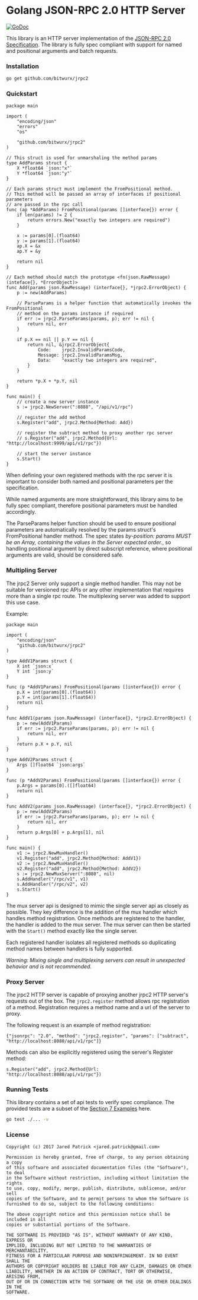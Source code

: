 # Golang JSON-RPC 2.0 HTTP Server

[![GoDoc](https://godoc.org/github.com/bitwurx/jrpc2?status.png)](https://godoc.org/github.com/bitwurx/jrpc2)

This library is an HTTP server implementation of the [JSON-RPC 2.0 Specification](http://www.jsonrpc.org/specification). The library is fully spec compliant with support for named and positional arguments and batch requests.

### Installation
```sh
go get github.com/bitwurx/jrpc2
```

### Quickstart

```golang
package main

import (
    "encoding/json"
    "errors"
    "os"

    "github.com/bitwurx/jrpc2"
)

// This struct is used for unmarshaling the method params
type AddParams struct {
    X *float64 `json:"x"`
    Y *float64 `json:"y"`
}

// Each params struct must implement the FromPositional method.
// This method will be passed an array of interfaces if positional parameters
// are passed in the rpc call
func (ap *AddParams) FromPositional(params []interface{}) error {
    if len(params) != 2 {
        return errors.New("exactly two integers are required")
    }

    x := params[0].(float64)
    y := params[1].(float64)
    ap.X = &x
    ap.Y = &y

    return nil
}

// Each method should match the prototype <fn(json.RawMessage) (inteface{}, *ErrorObject)>
func Add(params json.RawMessage) (interface{}, *jrpc2.ErrorObject) {
    p := new(AddParams)

    // ParseParams is a helper function that automatically invokes the FromPositional
    // method on the params instance if required
    if err := jrpc2.ParseParams(params, p); err != nil {
        return nil, err
    }

    if p.X == nil || p.Y == nil {
        return nil, &jrpc2.ErrorObject{
            Code:    jrpc2.InvalidParamsCode,
            Message: jrpc2.InvalidParamsMsg,
            Data:    "exactly two integers are required",
        }
    }

    return *p.X + *p.Y, nil
}

func main() {
    // create a new server instance
    s := jrpc2.NewServer(":8888", "/api/v1/rpc")

    // register the add method
    s.Register("add", jrpc2.Method{Method: Add})

    // register the subtract method to proxy another rpc server
    // s.Register("add", jrpc2.Method{Url: "http://localhost:9999/api/v1/rpc"})

    // start the server instance
    s.Start()
}
```
When defining your own registered methods with the rpc server it is important to consider both named and positional parameters per the specification.

While named arguments are more straightforward, this library aims to be fully spec compliant, therefore positional parameters must be handled accordingly.

The ParseParams helper function should be used to ensure positional parameters are automatically resolved by the params struct's FromPositional handler method. The spec states *by-position: params MUST be an Array, containing the values in the Server expected order.*, so handling positional argument by direct subscript reference, where positional arguments are valid, should be considered safe.

### Multipling Server

The jrpc2 Server only support a single method handler.  This may not be suitable for versioned rpc APIs or any other implementation that requires more than a single rpc route.  The multiplexing server was added to support this use case.

Example: 

```golang
package main

import (
    "encoding/json"
    "github.com/bitwurx/jrpc2"
)

type AddV1Params struct {
    X int `json:x`
    Y int `json:y`
}

func (p *AddV1Params) FromPositional(params []interface{}) error {
    p.X = int(params[0].(float64))
    p.Y = int(params[1].(float64))
    return nil
}

func AddV1(params json.RawMessage) (interface{}, *jrpc2.ErrorObject) {
    p := new(AddV1Params)
    if err := jrpc2.ParseParams(params, p); err != nil {
        return nil, err
    }
    return p.X + p.Y, nil
}

type AddV2Params struct {
    Args []float64 `json:args`
}

func (p *AddV2Params) FromPositional(params []interface{}) error {
    p.Args = params[0].([]float64)
    return nil
}

func AddV2(params json.RawMessage) (interface{}, *jrpc2.ErrorObject) {
    p := new(AddV2Params)
    if err := jrpc2.ParseParams(params, p); err != nil {
        return nil, err
    }
    return p.Args[0] + p.Args[1], nil
}

func main() {
    v1 := jrpc2.NewMuxHandler()
    v1.Register("add", jrpc2.Method{Method: AddV1})
    v2 := jrpc2.NewMuxHandler()
    v2.Register("add", jrpc2.Method{Method: AddV2})
    s := jrpc2.NewMuxServer(":8080", nil)
    s.AddHandler("/rpc/v1", v1)
    s.AddHandler("/rpc/v2", v2)
    s.Start()
}
```

The mux server api is designed to mimic the single server api as closely as possible.  They key difference is the addition of the mux handler which handles method registration.  Once methods are registered to the handler, the handler is added to the mux server.  The mux server can then be started with the `Start()` method exactly like the single server.

Each registered handler isolates all registered methods so duplicating method names between handlers is fully supported.

*Warning: Mixing single and multiplexing servers can result in unexpected behavior and is not recommended.*

### Proxy Server

The jrpc2 HTTP server is capable of proxying another jrpc2 HTTP server's requests out of the box.  The `jrpc2.register` method allows rpc registration of a method.  Registration requires a method name and a url of the server to proxy.

The following request is an example of method registration:

```{"jsonrpc": "2.0", "method": "jrpc2.register", "params": ["subtract", "http://localhost:8080/api/v1/rpc"]}```

Methods can also be explicitly registered using the server's Register method:

```s.Register("add", jrpc2.Method{Url: "http://localhost:8080/api/v1/rpc"})```

### Running Tests

This library contains a set of api tests to verify spec compliance. The provided tests are a subset of the [Section 7 Examples](http://www.jsonrpc.org/specification#examples) here.

```sh
go test ./... -v
```

### License

```
Copyright (c) 2017 Jared Patrick <jared.patrick@gmail.com>

Permission is hereby granted, free of charge, to any person obtaining a copy
of this software and associated documentation files (the "Software"), to deal
in the Software without restriction, including without limitation the rights
to use, copy, modify, merge, publish, distribute, sublicense, and/or sell
copies of the Software, and to permit persons to whom the Software is
furnished to do so, subject to the following conditions:

The above copyright notice and this permission notice shall be included in all
copies or substantial portions of the Software.

THE SOFTWARE IS PROVIDED "AS IS", WITHOUT WARRANTY OF ANY KIND, EXPRESS OR
IMPLIED, INCLUDING BUT NOT LIMITED TO THE WARRANTIES OF MERCHANTABILITY,
FITNESS FOR A PARTICULAR PURPOSE AND NONINFRINGEMENT. IN NO EVENT SHALL THE
AUTHORS OR COPYRIGHT HOLDERS BE LIABLE FOR ANY CLAIM, DAMAGES OR OTHER
LIABILITY, WHETHER IN AN ACTION OF CONTRACT, TORT OR OTHERWISE, ARISING FROM,
OUT OF OR IN CONNECTION WITH THE SOFTWARE OR THE USE OR OTHER DEALINGS IN THE
SOFTWARE.
```